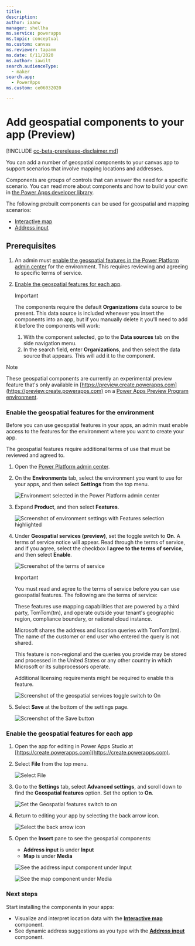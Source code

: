 ```yaml
---
title: 
description: 
author: iaanw
manager: shellha
ms.service: powerapps
ms.topic: conceptual
ms.custom: canvas
ms.reviewer: tapanm
ms.date: 6/11/2020
ms.author: iawilt
search.audienceType: 
  - maker
search.app: 
  - PowerApps
ms.custom: ce06032020

---
```


# Add geospatial components to your app (Preview)

[!INCLUDE [cc-beta-prerelease-disclaimer.md](../../includes/cc-beta-prerelease-disclaimer.md)]

You can add a number of geospatial components to your canvas app to support scenarios that involve mapping locations and addresses.

Components are groups of controls that can answer the need for a specific scenario. You can read more about components and how to build your own in [the Power Apps developer library](/powerapps/developer/component-framework/custom-controls-overview).

The following prebuilt components can be used for geospatial and mapping scenarios:

- [Interactive map](geospatial-component-map.md)
- [Address input](geospatial-component-input-address.md)

## Prerequisites

1. An admin must [enable the geospatial features in the Power Platform admin center](#enable-the-geospatial-features-for-the-environment) for the environment. This requires reviewing and agreeing to specific terms of service.
2. [Enable the geospatial features for each app](#enable-the-geospatial-features-for-each-app).
    
    >[!IMPORTANT]
    >The components require the default **Organizations** data source to be present. This data source is included whenever you insert the components into an app, but if you manually delete it you'll need to add it before the components will work:
    >1. With the component selected, go to the **Data sources** tab on the side navigation menu.
    >2. In the search field, enter **Organizations**, and then select the data source that appears. This will add it to the component.


>[!NOTE]
> These geospatial components are currently an experimental preview feature that's only available in [https://preview.create.powerapps.com](https://preview.create.powerapps.com) on a [Power Apps Preview Program environment](/power-platform/admin/preview-environments).

### Enable the geospatial features for the environment

Before you can use geospatial features in your apps, an admin must enable access to the features for the environment where you want to create your app.

The geospatial features require additional terms of use that must be reviewed and agreed to.

1. Open the [Power Platform admin center](https://admin.powerplatform.microsoft.com).

1. On the **Environments** tab, select the environment you want to use for your apps, and then select **Settings** from the top menu.

    ![Environment selected in the Power Platform admin center](./media/geospatial/ppac-environment.png "Environment selected in the Power Platform admin center")

1. Expand **Product**, and then select **Features**.

    ![Screenshot of environment settings with Features selection highlighted](./media/geospatial/ppac-settings.png "Screenshot of environment settings with Features selection highlighted")

1. Under **Geospatial services (preview)**, set the toggle switch to **On**. A terms of service notice will appear. Read through the terms of service, and if you agree, select the checkbox **I agree to the terms of service**, and then select **Enable**.

    ![Screenshot of the terms of service](./media/geospatial/ppac-tos.png "Screenshot of the terms of service")

    >[!IMPORTANT]
    >You must read and agree to the terms of service before you can use geospatial features. The following are the terms of service:  
    >  
    >These features use mapping capabilities that are powered by a third party, TomTom(tm), and operate outside your tenant's geographic region, compliance boundary, or national cloud instance.  
    >
    >Microsoft shares the address and location queries with TomTom(tm). The name of the customer or end user who entered the query is not shared.
    >
    >This feature is non-regional and the queries you provide may be stored and processed in the United States or any other country in which Microsoft or its subprocessors operate.
    >
    >Additional licensing requirements might be required to enable this feature.  

    ![Screenshot of the geospatial services toggle switch to On](./media/geospatial/ppac-geo-on.png "Screenshot of the geospatial services toggle switch to On")

1. Select **Save** at the bottom of the settings page.

    ![Screenshot of the Save button](./media/geospatial/ppac-save.png "Screenshot of the Save button")

### Enable the geospatial features for each app

1. Open the app for editing in Power Apps Studio at [https://create.powerapps.com](https://create.powerapps.com).

2. Select **File** from the top menu.

    ![Select File](./media/augmented-overview/augmented-overview-file.png "Select File")

3. Go to the **Settings** tab, select **Advanced settings**, and scroll down to find the **Geospatial features** option. Set the option to **On**.

    ![Set the Geospatial features switch to on](./media/geospatial/enable-geo.png "Set the Geospatial features switch to on")

4. Return to editing your app by selecting the back arrow icon.

    ![Select the back arrow icon](./media/augmented-overview/augmented-overview-back.png "Select the back arrow icon")

5. Open the **Insert** pane to see the geospatial components:
    - **Address input** is under **Input**
    - **Map** is under **Media**

    ![See the address input component under Input](./media/geospatial/insert-address-input.png "See the address input component under Input")  

    ![See the map component under Media](./media/geospatial/insert-map.png "See the map component under Media")

### Next steps

Start installing the components in your apps:

- Visualize and interpret location data with the **[Interactive map](geospatial-component-map.md)** component.
- See dynamic address suggestions as you type with the **[Address input](geospatial-component-input-address.md)** component.
